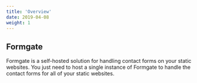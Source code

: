 ```yaml
---
title: 'Overview'
date: 2019-04-08
weight: 1
---
```


## Formgate

Formgate is a self-hosted solution for handling contact forms on your static websites. You just need to host a single instance of Formgate to handle the contact forms for all of your static websites.
